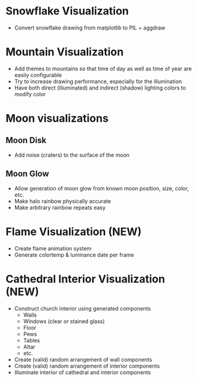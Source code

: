# Snowflake Visualization
- Convert snowflake drawing from matplotlib to PIL + aggdraw

# Mountain Visualization
- Add themes to mountains so that time of day as well as time of year are easily configurable
- Try to increase drawing performance, especially for the illumination
- Have both direct (illuminated) and indirect (shadow) lighting colors to modify color

# Moon visualizations
## Moon Disk
- Add noise (craters) to the surface of the moon

## Moon Glow
- Allow generation of moon glow from known moon position, size, color, etc.
- Make halo rainbow physically accurate
- Make arbitrary rainbow repeats easy

# Flame Visualization (NEW)
- Create flame animation system
- Generate colortemp & luminance date per frame

# Cathedral Interior Visualization (NEW)
- Construct church interior using generated components
  - Walls
  - Windows (clear or stained glass)
  - Floor
  - Pews
  - Tables
  - Altar
  - etc.
- Create (valid) random arrangement of wall components
- Create (valid) random arrangement of interior components
- Illuminate interior of cathedral and interior components
